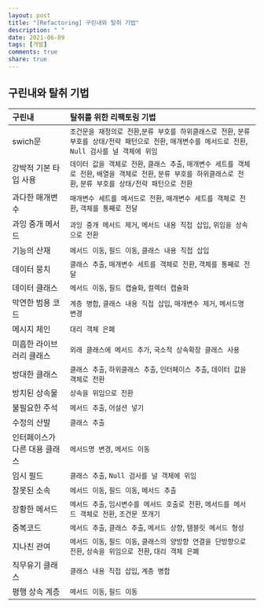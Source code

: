 ```yaml
---
layout: post
title: "[Refactoring] 구린내와 탈취 기법"
description: " "
date: 2021-06-09
tags: [개발]
comments: true
share: true
---
```


구린내와 탈취 기법
------------------

| 구린내                        | 탈취를 위한 리팩토링 기법                                                                                                                                             |
|:------------------------------|:----------------------------------------------------------------------------------------------------------------------------------------------------------------------|
| swich문                       | `조건문을 재정의로 전환`,`분류 부호를 하위클래스로 전환`, `분류 부호를 상태/전략 패턴으로 전환`, `매개변수를 메서드로 전환`, `Null 검사를 널 객체에 위임`             |
| 강박적 기본 타입 사용         | `데이터 값을 객체로 전환`, `클래스 추출`, `매개변수 세트를 객체로 전환`, `배열을 객체로 전환`, `분류 부호를 하위클래스로 전환`, `분류 부호를 상태/전략 패턴으로 전환` |
| 과다한 매개변수               | `매개변수 세트를 메서드로 전환`, `매개변수 세트를 객체로 전환`, `객체를 통째로 전달`                                                                                  |
| 과잉 중개 메서드              | `과잉 중개 메서드 제거`, `메서드 내용 직접 삽입`, `위임을 상속으로 전환`                                                                                              |
| 기능의 산재                   | `메서드 이동`, `필드 이동`, `클래스 내용 직접 삽입`                                                                                                                   |
| 데이터 뭉치                   | `클래스 추출`, `매개변수 세트를 객체로 전환`, `객체를 통째로 전달`                                                                                                    |
| 데이터 클래스                 | `메서드 이동`, `필드 캡슐화`, `컬렉터 캡슐화`                                                                                                                         |
| 막연한 범용 코드              | `계층 병합`, `클래스 내용 직접 삽입`, `매개변수 제거`, `메서드명 변경`                                                                                                |
| 메시지 체인                   | `대리 객체 은폐`                                                                                                                                                      |
| 미흡한 라이브러리 클래스      | `외래 클래스에 메서드 추가`, `국소적 상속확장 클래스 사용`                                                                                                            |
| 방대한 클래스                 | `클래스 추출`, `하위클래스 추출`, `인터페이스 추출`, `데이터 값을 객체로 전환`                                                                                        |
| 방치된 상속물                 | `상속을 위임으로 전환`                                                                                                                                                |
| 불필요한 주석                 | `메서드 추출`, `어설션 넣기`                                                                                                                                          |
| 수정의 산발                   | `클래스 추출`                                                                                                                                                         |
| 인터페이스가 다른 대용 클래스 | `메서드명 변경`, `메서드 이동`                                                                                                                                        |
| 임시 필드                     | `클래스 추출`, `Null 검사를 널 객체에 위임`                                                                                                                           |
| 잘못된 소속                   | `메서드 이동`, `필드 이동`, `메서드 추출`                                                                                                                             |
| 장황한 메서드                 | `메서드 추출`, `임시변수를 메서드 호출로 전환`, `메서드를 메서드 객체로 전환`, `조건문 쪼개기`                                                                        |
| 중복코드                      | `메서드 추출`, `클래스 추출`, `메서드 상향`, `템블릿 메서드 형성`                                                                                                     |
| 지나친 관여                   | `메서드 이동`, `필드 이동`, `클래스의 양방향 연결을 단방향으로 전환`, `상속을 위임으로 전환`, `대리 객체 은폐`                                                        |
| 직무유기 클래스               | `클래스 내용 직접 삽입`, `계층 병합`                                                                                                                                  |
| 평행 상속 계층                | `메서드 이동`, `필드 이동`                                                                                                                                            |

